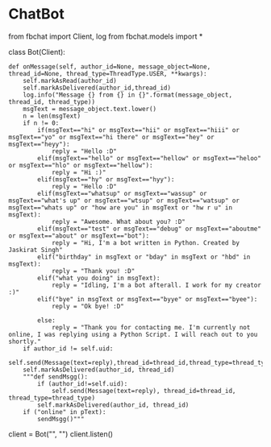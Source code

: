 # ChatBot
from fbchat import  Client, log
from fbchat.models import *

class Bot(Client):

    def onMessage(self, author_id=None, message_object=None, thread_id=None, thread_type=ThreadType.USER, **kwargs):
        self.markAsRead(author_id)
        self.markAsDelivered(author_id,thread_id)
        log.info("Message {} from {} in {}".format(message_object, thread_id, thread_type))
        msgText = message_object.text.lower()
        n = len(msgText)
        if n != 0:
            if(msgText=="hi" or msgText=="hii" or msgText=="hiii" or msgText=="yo" or msgText=="hi there" or msgText=="hey" or msgText=="heyy"):
                reply = "Hello :D"
            elif(msgText=="hello" or msgText=="hellow" or msgText=="heloo" or msgText=="hlo" or msgText=="hellow"):
                reply = "Hi :)"
            elif(msgText=="hy" or msgText=="hyy"):
                reply = "Hello :D"
            elif(msgText=="whatsup" or msgText=="wassup" or msgText=="what's up" or msgText=="wtsup" or msgText=="watsup" or msgText=="whats up" or "how are you" in msgText or "hw r u" in msgText):
                reply = "Awesome. What about you? :D"
            elif(msgText=="test" or msgText=="debug" or msgText=="aboutme" or msgText=="about" or msgText=="bot"):
                reply = "Hi, I'm a bot written in Python. Created by Jaskirat Singh"
            elif("birthday" in msgText or "bday" in msgText or "hbd" in msgText):
                reply = "Thank you! :D"
            elif("what you doing" in msgText):
                reply = "Idling, I'm a bot afterall. I work for my creator :)"
            elif("bye" in msgText or msgText=="byye" or msgText=="byee"):
                reply = "Ok bye! :D"

            else:
                reply = "Thank you for contacting me. I'm currently not online, I was replying using a Python Script. I will reach out to you shortly."
        if author_id != self.uid:
            self.send(Message(text=reply),thread_id=thread_id,thread_type=thread_type)
        self.markAsDelivered(author_id, thread_id)
        """def sendMsgg():
            if (author_id!=self.uid):
                self.send(Message(text=reply), thread_id=thread_id, thread_type=thread_type)
            self.markAsDelivered(author_id, thread_id)
        if ("online" in pText):
            sendMsgg()"""

client = Bot("<facebook id>", "<password>")
client.listen()
